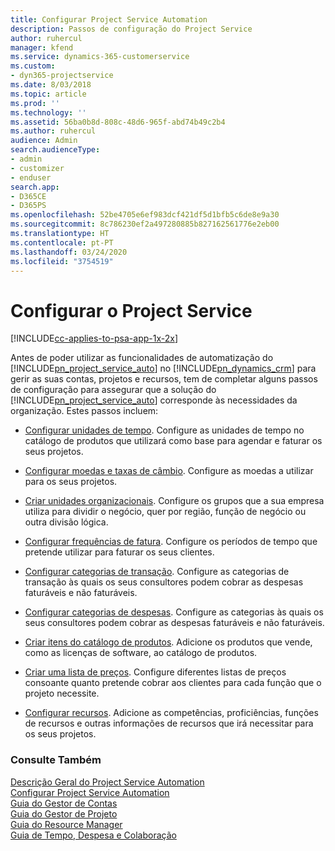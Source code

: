```yaml
---
title: Configurar Project Service Automation
description: Passos de configuração do Project Service
author: ruhercul
manager: kfend
ms.service: dynamics-365-customerservice
ms.custom:
- dyn365-projectservice
ms.date: 8/03/2018
ms.topic: article
ms.prod: ''
ms.technology: ''
ms.assetid: 56ba0b8d-808c-48d6-965f-abd74b49c2b4
ms.author: ruhercul
audience: Admin
search.audienceType:
- admin
- customizer
- enduser
search.app:
- D365CE
- D365PS
ms.openlocfilehash: 52be4705e6ef983dcf421df5d1bfb5c6de8e9a30
ms.sourcegitcommit: 8c786230ef2a497280885b827162561776e2eb00
ms.translationtype: HT
ms.contentlocale: pt-PT
ms.lasthandoff: 03/24/2020
ms.locfileid: "3754519"
---
```

# <a name="configure-project-service"></a>Configurar o Project Service

[!INCLUDE[cc-applies-to-psa-app-1x-2x](../includes/cc-applies-to-psa-app-1x-2x.md)]

Antes de poder utilizar as funcionalidades de automatização do [!INCLUDE[pn_project_service_auto](../includes/pn-project-service-auto.md)] no [!INCLUDE[pn_dynamics_crm](../includes/pn-dynamics-crm.md)] para gerir as suas contas, projetos e recursos, tem de completar alguns passos de configuração para assegurar que a solução do [!INCLUDE[pn_project_service_auto](../includes/pn-project-service-auto.md)] corresponde às necessidades da organização. Estes passos incluem:  
  
-   [Configurar unidades de tempo](../project-service/set-up-time-units.md). Configure as unidades de tempo no catálogo de produtos que utilizará como base para agendar e faturar os seus projetos.  
  
-   [Configurar moedas e taxas de câmbio](../project-service/set-up-currencies-exchange-rates.md). Configure as moedas a utilizar para os seus projetos.  
  
-   [Criar unidades organizacionais](../project-service/create-organizational-units.md). Configure os grupos que a sua empresa utiliza para dividir o negócio, quer por região, função de negócio ou outra divisão lógica.  
  
-   [Configurar frequências de fatura](../project-service/set-up-invoice-frequencies.md). Configure os períodos de tempo que pretende utilizar para faturar os seus clientes.  
  
-   [Configurar categorias de transação](../project-service/configure-transaction-categories.md). Configure as categorias de transação às quais os seus consultores podem cobrar as despesas faturáveis e não faturáveis.  
  
-   [Configurar categorias de despesas](../project-service/configure-expense-categories.md). Configure as categorias às quais os seus consultores podem cobrar as despesas faturáveis e não faturáveis.  
  
-   [Criar itens do catálogo de produtos](../project-service/create-product-catalog-items.md). Adicione os produtos que vende, como as licenças de software, ao catálogo de produtos.  
  
-   [Criar uma lista de preços](../project-service/create-price-list.md). Configure diferentes listas de preços consoante quanto pretende cobrar aos clientes para cada função que o projeto necessite.  
  
-   [Configurar recursos](../project-service/set-up-resources.md). Adicione as competências, proficiências, funções de recursos e outras informações de recursos que irá necessitar para os seus projetos.  
  
### <a name="see-also"></a>Consulte Também  
 [Descrição Geral do Project Service Automation](../project-service/overview.md)   
 [Configurar Project Service Automation](../project-service/configure.md)   
 [Guia do Gestor de Contas](../project-service/account-manager-guide.md)   
 [Guia do Gestor de Projeto](../project-service/project-manager-guide.md)   
 [Guia do Resource Manager](../project-service/resource-manager-guide.md)   
 [Guia de Tempo, Despesa e Colaboração](../project-service/time-expense-collaboration-guide.md)
